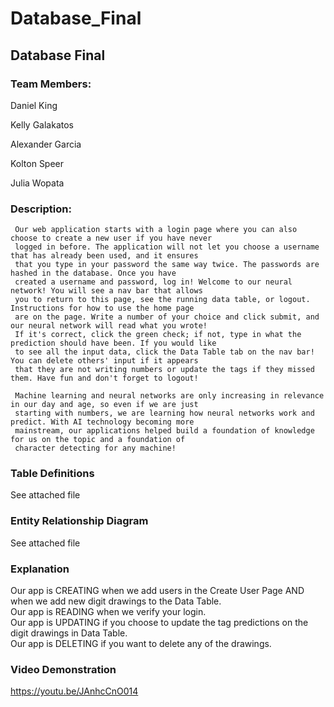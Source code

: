 # Database_Final
## Database Final
### Team Members:

Daniel King

Kelly Galakatos

Alexander Garcia

Kolton Speer

Julia Wopata


### Description:

     Our web application starts with a login page where you can also choose to create a new user if you have never 
     logged in before. The application will not let you choose a username that has already been used, and it ensures
     that you type in your password the same way twice. The passwords are hashed in the database. Once you have 
     created a username and password, log in! Welcome to our neural network! You will see a nav bar that allows 
     you to return to this page, see the running data table, or logout. Instructions for how to use the home page 
     are on the page. Write a number of your choice and click submit, and our neural network will read what you wrote! 
     If it's correct, click the green check; if not, type in what the prediction should have been. If you would like 
     to see all the input data, click the Data Table tab on the nav bar! You can delete others' input if it appears 
     that they are not writing numbers or update the tags if they missed them. Have fun and don't forget to logout!
     
     Machine learning and neural networks are only increasing in relevance in our day and age, so even if we are just
     starting with numbers, we are learning how neural networks work and predict. With AI technology becoming more 
     mainstream, our applications helped build a foundation of knowledge for us on the topic and a foundation of 
     character detecting for any machine!
     

### Table Definitions
  See attached file

### Entity Relationship Diagram
  See attached file
  
### Explanation
Our app is CREATING when we add users in the Create User Page AND when we add new digit drawings to the Data Table.<br />
Our app is READING when we verify your login.<br />
Our app is UPDATING if you choose to update the tag predictions on the digit drawings in Data Table.<br />
Our app is DELETING if you want to delete any of the drawings.<br />

### Video Demonstration
https://youtu.be/JAnhcCnO014
